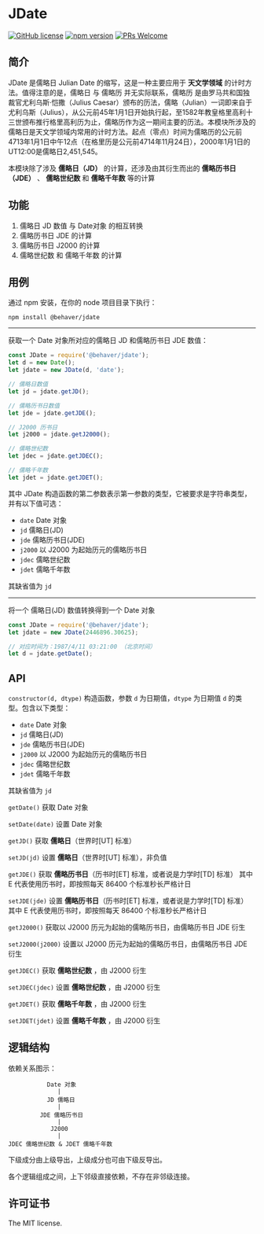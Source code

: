 # JDate

[![GitHub license](https://img.shields.io/badge/license-MIT-brightgreen.svg)](#) [![npm version](https://img.shields.io/npm/v/react.svg?style=flat)](https://www.npmjs.com/package/@behaver/angle) [![PRs Welcome](https://img.shields.io/badge/PRs-welcome-brightgreen.svg)](#)

## 简介

JDate 是儒略日 Julian Date 的缩写，这是一种主要应用于 **天文学领域** 的计时方法。值得注意的是，儒略日 与 儒略历 并无实际联系，儒略历 是由罗马共和国独裁官尤利乌斯·恺撒（Julius Caesar）颁布的历法，儒略（Julian）一词即来自于尤利乌斯（Julius），从公元前45年1月1日开始执行起，至1582年教皇格里高利十三世颁布推行格里高利历为止，儒略历作为这一期间主要的历法。本模块所涉及的儒略日是天文学领域内常用的计时方法。起点（零点）时间为儒略历的公元前4713年1月1日中午12点（在格里历是公元前4714年11月24日），2000年1月1日的UT12:00是儒略日2,451,545。

本模块除了涉及 **儒略日（JD）** 的计算，还涉及由其衍生而出的 **儒略历书日（JDE）** 、 **儒略世纪数** 和 **儒略千年数** 等的计算	

## 功能
1. 儒略日 JD 数值 与 Date对象 的相互转换
2. 儒略历书日 JDE 的计算
3. 儒略历书日 J2000 的计算
4. 儒略世纪数 和 儒略千年数 的计算

## 用例

通过 npm 安装，在你的 node 项目目录下执行：

`npm install @behaver/jdate`

---

获取一个 Date 对象所对应的儒略日 JD 和儒略历书日 JDE 数值：

```js
const JDate = require('@behaver/jdate');
let d = new Date();
let jdate = new JDate(d, 'date');

// 儒略日数值
let jd = jdate.getJD();

// 儒略历书日数值
let jde = jdate.getJDE();

// J2000 历书日
let j2000 = jdate.getJ2000();

// 儒略世纪数
let jdec = jdate.getJDEC();

// 儒略千年数
let jdet = jdate.getJDET();
```

其中 JDate 构造函数的第二参数表示第一参数的类型，它被要求是字符串类型，并有以下值可选：

* `date` Date 对象
* `jd` 儒略日(JD)
* `jde` 儒略历书日(JDE)
* `j2000` 以 J2000 为起始历元的儒略历书日
* `jdec` 儒略世纪数
* `jdet` 儒略千年数

其缺省值为 `jd`

---

将一个 儒略日(JD) 数值转换得到一个 Date 对象

```js
const JDate = require('@behaver/jdate');
let jdate = new JDate(2446896.30625);

// 对应时间为：1987/4/11 03:21:00 （北京时间）
let d = jdate.getDate();
```

## API

`constructor(d, dtype)`
构造函数，参数 `d` 为日期值，`dtype` 为日期值 `d` 的类型。包含以下类型：

* `date` Date 对象
* `jd` 儒略日(JD)
* `jde` 儒略历书日(JDE)
* `j2000` 以 J2000 为起始历元的儒略历书日
* `jdec` 儒略世纪数
* `jdet` 儒略千年数

其缺省值为 `jd`

`getDate()`
获取 Date 对象

`setDate(date)`
设置 Date 对象

`getJD()`
获取 **儒略日**（世界时[UT] 标准）

`setJD(jd)`
设置 **儒略日**（世界时[UT] 标准），非负值

`getJDE()`
获取 **儒略历书日**（历书时[ET] 标准，或者说是力学时[TD] 标准）
其中 E 代表使用历书时，即按照每天 86400 个标准秒长严格计日

`setJDE(jde)`
设置 **儒略历书日**（历书时[ET] 标准，或者说是力学时[TD] 标准）
其中 E 代表使用历书时，即按照每天 86400 个标准秒长严格计日

`getJ2000()`
获取以 J2000 历元为起始的儒略历书日，由儒略历书日 JDE 衍生

`setJ2000(j2000)`
设置以 J2000 历元为起始的儒略历书日，由儒略历书日 JDE 衍生

`getJDEC()`
获取 **儒略世纪数** ，由 J2000 衍生

`setJDEC(jdec)`
设置 **儒略世纪数** ，由 J2000 衍生

`getJDET()`
获取 **儒略千年数** ，由 J2000 衍生

`setJDET(jdet)`
设置 **儒略千年数** ，由 J2000 衍生

## 逻辑结构

依赖关系图示：

               Date 对象
                  |
               JD 儒略日
                  |
             JDE 儒略历书日
                  |
                J2000
                  |
    JDEC 儒略世纪数 & JDET 儒略千年数

下级成分由上级导出，上级成分也可由下级反导出。

各个逻辑组成之间，上下邻级直接依赖，不存在非邻级连接。

## 许可证书

The MIT license.